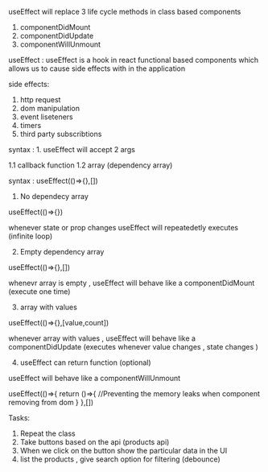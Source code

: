 


useEffect will replace 3 life cycle methods in class based components 

1. componentDidMount
2. componentDidUpdate
3. componentWillUnmount



useEffect : useEffect is a hook in react functional based components 
which allows us to cause side effects with in the application

side effects:
1. http request 
2. dom manipulation
3. event liseteners 
4. timers
5. third party subscribtions

syntax : 1. useEffect will accept 2 args 

1.1 callback function
1.2 array (dependency array)

syntax : useEffect(()=>{},[])

1. No dependecy array

useEffect(()=>{})

whenever state or prop changes useEffect will repeatedetly executes (infinite loop)

2. Empty dependency array

useEffect(()=>{},[])

whenevr array is empty , useEffect will behave like a componentDidMount (execute one time)

3. array with values


useEffect(()=>{},[value,count])

whenever array with values , useEffect will behave like a componentDidUpdate (executes whenever value changes , state changes )


4. useEffect can return function (optional)

useEffect will behave like a componentWillUnmount

useEffect(()=>{
    return ()=>{
        //Preventing the memory leaks when component removing from dom
    }
},[])





Tasks:
1. Repeat the class
2. Take buttons based on the api (products api) 
3. When we click on the button show the particular data in the UI
4. list the products , give search option for filtering (debounce)




